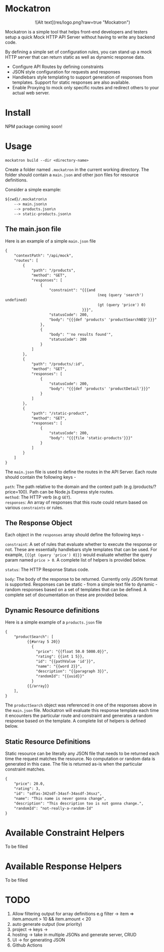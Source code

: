 # Mockatron
<p align="center">
    ![Alt text](res/logo.png?raw=true "Mockatron")
</p>

Mockatron is a simple tool that helps front-end developers and testers setup a quick Mock HTTP API Server without having to write any backend code.

By defining a simple set of configuration rules, you can stand up a mock HTTP server that can return static as well as dynamic response data.

- Configure API Routes by defining constraints 
- JSON style configuration for requests and responses
- Handlebars style templating to support generation of responses from templates. Support for static responses are also available.
- Enable Proxying to mock only specific routes and redirect others to your actual web server.

# Install

NPM package coming soon!

# Usage

`mockatron build --dir <directory-name>`

Create a folder named `.mockatron` in the current working directory. The folder should contain a `main.json` and other json files for resource definitions.

Consider a simple example: 

```
${cwd}/.mockatron\n
    --> main.json\n
    --> products.json\n  
    --> static-products.json\n
```

## The main.json file

Here is an example of a simple `main.json` file

```
{
    "contextPath": "/api/mock",
    "routes": [
        {
            "path": "/products",
            "method": "GET",
            "responses": [
                {
                    "constraint": "{{{and 
                                          (neq (query 'search') undefined) 
                                          (gt (query 'price') 0)
                                   }}}",
                    "statusCode": 200,
                    "body": "{{{def 'products' 'productSearchNEQ'}}}"
                },
                {
                    "body": "'no results found'",
                    "statusCode": 200
                }
            ]
        },
        {
            "path": "/products/:id",
            "method": "GET",
            "responses": [
                {
                    "statusCode": 200,
                    "body": "{{{def 'products' 'productDetail'}}}"
                }
            ]
        },
        {
            "path": "/static-product",
            "method": "GET",
            "responses": [
                {
                    "statusCode": 200,
                    "body": "{{{file 'static-products'}}}"
                }
            ]
        }
    ]
}
```

The `main.json` file is used to define the routes in the API Server. Each route should contain the following keys - 

`path`: The path relative to the domain and the context path (e.g /products/?price=100). Path can be Node.js Express style routes.  
`method`: The HTTP verb (e.g `GET`).  
`responses`: An array of responses that this route could return based on various `constraints` or rules.  

## The Response Object

Each object in the `responses` array should define the following keys - 

`constraint`: A set of rules that evaluate whether to execute the response or not. These are essentially handlebars style templates that can be used. 
              For example, `{{{gt (query 'price') 0}}}` would evaluate whether the query param named `price > 0`. A complete list of helpers is provided below.  
              
`status`: The HTTP Response Status code.  

`body`: The body of the response to be returned. Currently only JSON format is supported. Responses can be static - from a simple text file to dynamic - random        responses based on a set of templates that can be defined. A complete set of documentation on these are provided below.

## Dynamic Resource definitions

Here is a simple example of a `products.json` file

```
{
    "productSearch": [
          {{#array 5 20}}
            {
              "price": "{{float 50.0 5000.0}}",
              "rating": {{int 1 5}},
              "id": "{{pathValue 'id'}}",
              "name": "{{word 2}}",
              "description": "{{paragraph 3}}",
              "randomId": "{{uuid}}"
            }
          {{/array}}
    ],
}
```

The `productSearch` object was referenced in one of the responses above in the `main.json` file. Mockatron will evaluate this response template each time it encounters the particular route and constraint and generates a random response based on the template. A complete list of helpers is defined below.

## Static Resource Definitions

Static resource can be literally any JSON file that needs to be returned each time the request matches the resource. No computation or random data is generated in this case. The file is returned as-is when the particular constraint matches.

```
{
    "price": 20.0,
    "rating": 3,
    "id": "sdfas-342sdf-34asf-34asdf-34sxz",
    "name": "This name is never gonna change",
    "description": "This description too is not gonna change.",
    "randomId": "not-really-a-random-Id"
} 
```

# Available Constraint Helpers 

To be filled

# Available Response Helpers

To be filled

# TODO
1. Allow filtering output for array definitions e.g filter -> item => item.amount > 10 && item.amount < 20
2. auto generate output (low priority)
3. project -> keys -> 
4. hosting -> take in multiple JSONs and generate server, CRUD 
5. UI -> for generating JSON
6. Github Actions
